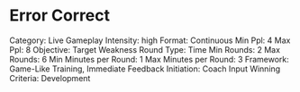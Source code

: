 # Error Correct

Category: Live Gameplay
Intensity: high
Format: Continuous
Min Ppl: 4
Max Ppl: 8
Objective: Target Weakness
Round Type: Time
Min Rounds: 2
Max Rounds: 6
Min Minutes per Round: 1
Max Minutes per Round: 3
Framework: Game-Like Training, Immediate Feedback
Initiation: Coach Input
Winning Criteria: Development